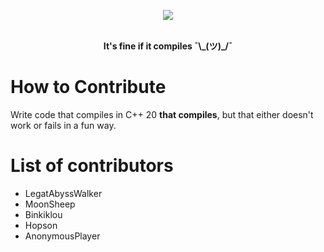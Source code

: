 <p align = 'center'>
  <img src = 'https://cdn.discordapp.com/attachments/332624618584277003/727922046444765315/unknown.png'>
</p>

<br>

<div align = 'center'>
  <strong>It's fine if it compiles ¯\_(ツ)_/¯</strong>
</div>

# How to Contribute

Write code that compiles in C++ 20 **that compiles**, but that either doesn't work or fails in a fun way.

# List of contributors
* LegatAbyssWalker
* MoonSheep
* Binkiklou
* Hopson
* AnonymousPlayer
